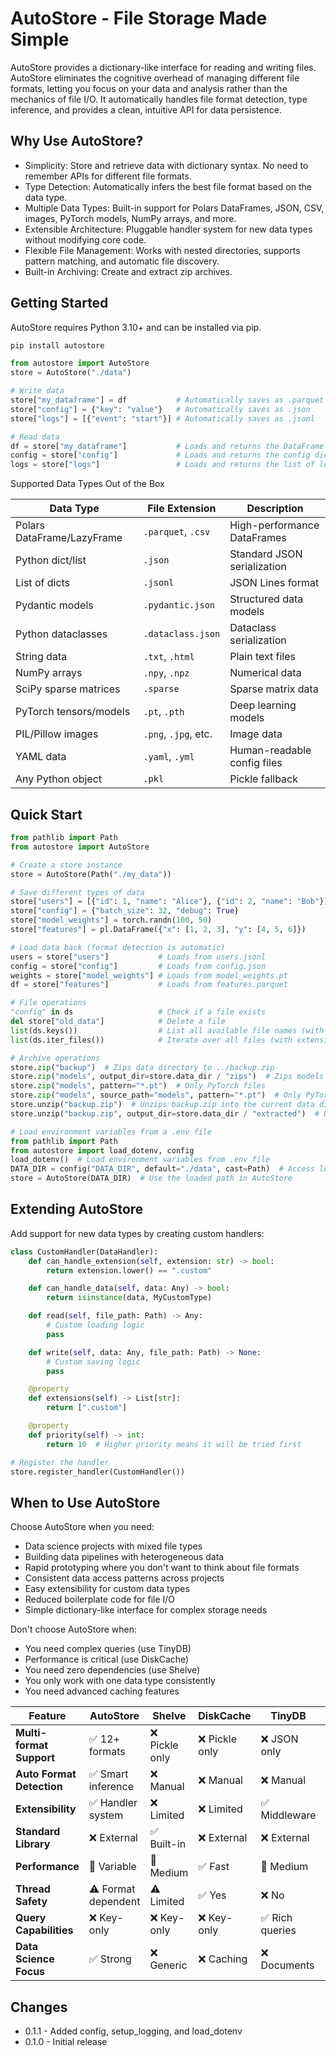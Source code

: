 # AutoStore - File Storage Made Simple

AutoStore provides a dictionary-like interface for reading and writing files.
AutoStore eliminates the cognitive overhead of managing different file formats, letting you focus on your data and
analysis rather than the mechanics of file I/O. It automatically handles file format detection, type inference, and
provides a clean, intuitive API for data persistence.

## Why Use AutoStore?

-   Simplicity: Store and retrieve data with dictionary syntax. No need to remember APIs for different file formats.
-   Type Detection: Automatically infers the best file format based on the data type.
-   Multiple Data Types: Built-in support for Polars DataFrames, JSON, CSV, images, PyTorch models, NumPy arrays, and more.
-   Extensible Architecture: Pluggable handler system for new data types without modifying core code.
-   Flexible File Management: Works with nested directories, supports pattern matching, and automatic file discovery.
-   Built-in Archiving: Create and extract zip archives.

## Getting Started

AutoStore requires Python 3.10+ and can be installed via pip.

```bash
pip install autostore
```

```python
from autostore import AutoStore
store = AutoStore("./data")

# Write data
store["my_dataframe"] = df           # Automatically saves as .parquet
store["config"] = {"key": "value"}   # Automatically saves as .json
store["logs"] = [{"event": "start"}] # Automatically saves as .jsonl

# Read data
df = store["my_dataframe"]           # Loads and returns the DataFrame
config = store["config"]             # Loads and returns the config dict
logs = store["logs"]                 # Loads and returns the list of logs
```

Supported Data Types Out of the Box

| Data Type                  | File Extension       | Description                 |
| -------------------------- | -------------------- | --------------------------- |
| Polars DataFrame/LazyFrame | `.parquet`, `.csv`   | High-performance DataFrames |
| Python dict/list           | `.json`              | Standard JSON serialization |
| List of dicts              | `.jsonl`             | JSON Lines format           |
| Pydantic models            | `.pydantic.json`     | Structured data models      |
| Python dataclasses         | `.dataclass.json`    | Dataclass serialization     |
| String data                | `.txt`, `.html`      | Plain text files            |
| NumPy arrays               | `.npy`, `.npz`       | Numerical data              |
| SciPy sparse matrices      | `.sparse`            | Sparse matrix data          |
| PyTorch tensors/models     | `.pt`, `.pth`        | Deep learning models        |
| PIL/Pillow images          | `.png`, `.jpg`, etc. | Image data                  |
| YAML data                  | `.yaml`, `.yml`      | Human-readable config files |
| Any Python object          | `.pkl`               | Pickle fallback             |

## Quick Start

```python
from pathlib import Path
from autostore import AutoStore

# Create a store instance
store = AutoStore(Path("./my_data"))

# Save different types of data
store["users"] = [{"id": 1, "name": "Alice"}, {"id": 2, "name": "Bob"}]  # → users.jsonl
store["config"] = {"batch_size": 32, "debug": True}                      # → config.json
store["model_weights"] = torch.randn(100, 50)                            # → model_weights.pt
store["features"] = pl.DataFrame({"x": [1, 2, 3], "y": [4, 5, 6]})       # → features.parquet

# Load data back (format detection is automatic)
users = store["users"]           # Loads from users.jsonl
config = store["config"]         # Loads from config.json
weights = store["model_weights"] # Loads from model_weights.pt
df = store["features"]           # Loads from features.parquet

# File operations
"config" in ds                   # Check if a file exists
del store["old_data"]            # Delete a file
list(ds.keys())                  # List all available file names (with and without extensions)
list(ds.iter_files())            # Iterate over all files (with extensions)

# Archive operations
store.zip("backup")  # Zips data directory to ../backup.zip
store.zip("models", output_dir=store.data_dir / "zips")  # Zips models directory into an output directory
store.zip("models", pattern="*.pt")  # Only PyTorch files
store.zip("models", source_path="models", pattern="*.pt")  # Only PyTorch files from a source subdirectory
store.unzip("backup.zip")  # Unzips backup.zip into the current data directory
store.unzip("backup.zip", output_dir=store.data_dir / "extracted")  # Unzips to a specified directory

# Load environment variables from a .env file
from pathlib import Path
from autostore import load_dotenv, config
load_dotenv()  # Load environment variables from .env file
DATA_DIR = config("DATA_DIR", default="./data", cast=Path)  # Access loaded environment variable
store = AutoStore(DATA_DIR)  # Use the loaded path in AutoStore
```

## Extending AutoStore

Add support for new data types by creating custom handlers:

```python
class CustomHandler(DataHandler):
    def can_handle_extension(self, extension: str) -> bool:
        return extension.lower() == ".custom"

    def can_handle_data(self, data: Any) -> bool:
        return isinstance(data, MyCustomType)

    def read(self, file_path: Path) -> Any:
        # Custom loading logic
        pass

    def write(self, data: Any, file_path: Path) -> None:
        # Custom saving logic
        pass

    @property
    def extensions(self) -> List[str]:
        return [".custom"]

    @property
    def priority(self) -> int:
        return 10  # Higher priority means it will be tried first

# Register the handler
store.register_handler(CustomHandler())
```

## When to Use AutoStore

Choose AutoStore when you need:

-   Data science projects with mixed file types
-   Building data pipelines with heterogeneous data
-   Rapid prototyping where you don't want to think about file formats
-   Consistent data access patterns across projects
-   Easy extensibility for custom data types
-   Reduced boilerplate code for file I/O
-   Simple dictionary-like interface for complex storage needs

Don't choose AutoStore when:

-   You need complex queries (use TinyDB)
-   Performance is critical (use DiskCache)
-   You need zero dependencies (use Shelve)
-   You only work with one data type consistently
-   You need advanced caching features

| Feature                   | AutoStore           | Shelve         | DiskCache      | TinyDB          | PickleDB     | SQLiteDict     | Klepto         |
| ------------------------- | ------------------- | -------------- | -------------- | --------------- | ------------ | -------------- | -------------- |
| **Multi-format Support**  | ✅ 12+ formats      | ❌ Pickle only | ❌ Pickle only | ❌ JSON only    | ❌ JSON only | ❌ Pickle only | ❌ Pickle only |
| **Auto Format Detection** | ✅ Smart inference  | ❌ Manual      | ❌ Manual      | ❌ Manual       | ❌ Manual    | ❌ Manual      | ❌ Manual      |
| **Extensibility**         | ✅ Handler system   | ❌ Limited     | ❌ Limited     | ✅ Middleware   | ❌ Limited   | ❌ Limited     | ✅ Keymaps     |
| **Standard Library**      | ❌ External         | ✅ Built-in    | ❌ External    | ❌ External     | ❌ External  | ❌ External    | ❌ External    |
| **Performance**           | 🔶 Variable         | 🔶 Medium      | ✅ Fast        | 🔶 Medium       | 🔶 Medium    | 🔶 Medium      | ✅ Fast        |
| **Thread Safety**         | ⚠️ Format dependent | ⚠️ Limited     | ✅ Yes         | ❌ No           | ❌ No        | ✅ Yes         | ✅ Yes         |
| **Query Capabilities**    | ❌ Key-only         | ❌ Key-only    | ❌ Key-only    | ✅ Rich queries | ❌ Key-only  | ❌ Key-only    | ❌ Key-only    |
| **Data Science Focus**    | ✅ Strong           | ❌ Generic     | ❌ Caching     | ❌ Documents    | ❌ Generic   | ❌ Generic     | ✅ Scientific  |

## Changes

-   0.1.1 - Added config, setup_logging, and load_dotenv
-   0.1.0 - Initial release
